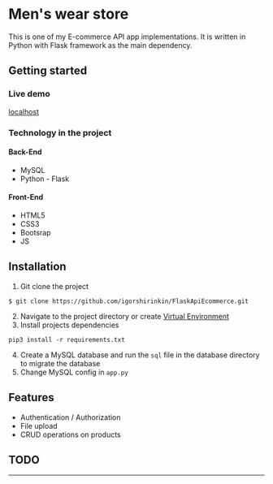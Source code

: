 # Men's wear store
This is one of my E-commerce API app implementations. It is written in Python with Flask framework as the main dependency.  
## Getting started
### Live demo
[localhost](localhost)
### Technology in the project
#### Back-End
- MySQL
- Python - Flask
#### Front-End
- HTML5
- CSS3
- Bootsrap
- JS

## Installation
1. Git clone the project 
```
$ git clone https://github.com/igorshirinkin/FlaskApiEcommerce.git
```
2. Navigate to the project directory or create [Virtual Environment](https://docs.python.org/3/tutorial/venv.html)
3. Install projects dependencies
```
pip3 install -r requirements.txt
``` 
4. Create a MySQL database and run the `sql` file in the database directory to migrate the database
5. Change MySQL config in `app.py`  
## Features
- Authentication / Authorization
- File upload
- CRUD operations on products
## TODO
---
